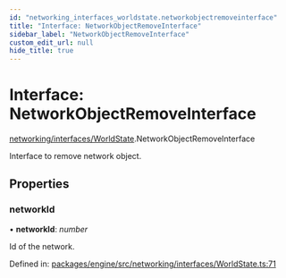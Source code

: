 ```yaml
---
id: "networking_interfaces_worldstate.networkobjectremoveinterface"
title: "Interface: NetworkObjectRemoveInterface"
sidebar_label: "NetworkObjectRemoveInterface"
custom_edit_url: null
hide_title: true
---
```


# Interface: NetworkObjectRemoveInterface

[networking/interfaces/WorldState](../modules/networking_interfaces_worldstate.md).NetworkObjectRemoveInterface

Interface to remove network object.

## Properties

### networkId

• **networkId**: *number*

Id of the network.

Defined in: [packages/engine/src/networking/interfaces/WorldState.ts:71](https://github.com/xr3ngine/xr3ngine/blob/716a06460/packages/engine/src/networking/interfaces/WorldState.ts#L71)
